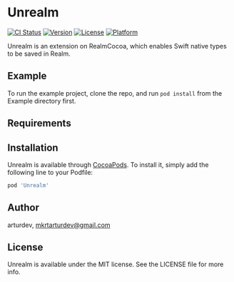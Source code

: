 # Unrealm

[![CI Status](https://img.shields.io/travis/arturdev/Unrealm.svg?style=flat)](https://travis-ci.org/arturdev/Unrealm)
[![Version](https://img.shields.io/cocoapods/v/Unrealm.svg?style=flat)](https://cocoapods.org/pods/Unrealm)
[![License](https://img.shields.io/cocoapods/l/Unrealm.svg?style=flat)](https://cocoapods.org/pods/Unrealm)
[![Platform](https://img.shields.io/cocoapods/p/Unrealm.svg?style=flat)](https://cocoapods.org/pods/Unrealm)

Unrealm is an extension on RealmCocoa, which enables Swift native types to be saved in Realm.

## Example 

To run the example project, clone the repo, and run `pod install` from the Example directory first.

## Requirements

## Installation

Unrealm is available through [CocoaPods](https://cocoapods.org). To install
it, simply add the following line to your Podfile:

```ruby
pod 'Unrealm'
```

## Author

arturdev, mkrtarturdev@gmail.com

## License

Unrealm is available under the MIT license. See the LICENSE file for more info.
